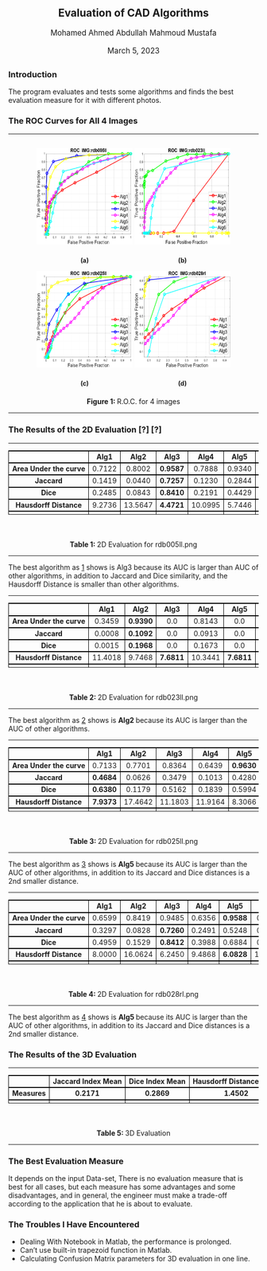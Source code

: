 <html> <head><title>Evaluation of CAD Algorithms</title> <meta http-equiv="Content-Type" content="text/html; charset=iso-8859-1"> <!-- html --> <meta name="src" content="main.tex"> <style> /* start css.sty */ .cmr-10{font-size:90%;} .cmbx-12x-x-144{font-size:157%; font-weight: bold;} .cmbx-12x-x-144{ font-weight: bold;} .cmr-12{font-size:109%;} .cmtt-10x-x-109{font-family: monospace,monospace;} .cmbx-10x-x-109{ font-weight: bold;} .cmbx-10x-x-109{ font-weight: bold;} p{margin-top:0;margin-bottom:0} p.indent{text-indent:0;} p + p{margin-top:1em;} p + div, p + pre {margin-top:1em;} div + p, pre + p {margin-top:1em;} a { overflow-wrap: break-word; word-wrap: break-word; word-break: break-word; hyphens: auto; } @media print {div.crosslinks {visibility:hidden;}} table.tabular{border-collapse: collapse; border-spacing: 0;} a img { border-top: 0; border-left: 0; border-right: 0; } center { margin-top:1em; margin-bottom:1em; } td center { margin-top:0em; margin-bottom:0em; } .Canvas { position:relative; } img.math{vertical-align:middle;} div.par-math-display, div.math-display{text-align:center;} li p.indent { text-indent: 0em } li p:first-child{ margin-top:0em; } li p:last-child, li div:last-child { margin-bottom:0.5em; } li p:first-child{ margin-bottom:0; } li p~ul:last-child, li p~ol:last-child{ margin-bottom:0.5em; } .enumerate1 {list-style-type:decimal;} .enumerate2 {list-style-type:lower-alpha;} .enumerate3 {list-style-type:lower-roman;} .enumerate4 {list-style-type:upper-alpha;} div.newtheorem { margin-bottom: 2em; margin-top: 2em;} div.newtheorem .head{font-weight: bold;} .obeylines-h,.obeylines-v {white-space: nowrap; } div.obeylines-v p { margin-top:0; margin-bottom:0; } .overline{ text-decoration:overline; } .overline img{ border-top: 1px solid black; } td.displaylines {text-align:center; white-space:nowrap;} .centerline {text-align:center;} .rightline {text-align:right;} pre.verbatim {font-family: monospace,monospace; text-align:left; clear:both; } .fbox {padding-left:3.0pt; padding-right:3.0pt; text-indent:0pt; border:solid black 0.4pt; } div.fbox {display:table} div.center div.fbox {text-align:center; clear:both; padding-left:3.0pt; padding-right:3.0pt; text-indent:0pt; border:solid black 0.4pt; } div.minipage{width:100%;} div.center, div.center div.center {text-align: center; margin-left:1em; margin-right:1em;} div.center div {text-align: left;} div.flushright, div.flushright div.flushright {text-align: right;} div.flushright div {text-align: left;} div.flushleft {text-align: left;} .underline{ text-decoration:underline; } .underline img{ border-bottom: 1px solid black; margin-bottom:1pt; } .framebox-c, .framebox-l, .framebox-r { padding-left:3.0pt; padding-right:3.0pt; text-indent:0pt; border:solid black 0.4pt; } .framebox-c {text-align:center;} .framebox-l {text-align:left;} .framebox-r {text-align:right;} span.thank-mark{ vertical-align: super } span.footnote-mark sup.textsuperscript, span.footnote-mark a sup.textsuperscript{ font-size:80%; } div.tabular, div.center div.tabular {text-align: center; margin-top:0.5em; margin-bottom:0.5em; } table.tabular td p{margin-top:0em;} table.tabular {margin-left: auto; margin-right: auto;} td p:first-child{ margin-top:0em; } td p:last-child{ margin-bottom:0em; } div.td00{ margin-left:0pt; margin-right:0pt; } div.td01{ margin-left:0pt; margin-right:5pt; } div.td10{ margin-left:5pt; margin-right:0pt; } div.td11{ margin-left:5pt; margin-right:5pt; } table[rules] {border-left:solid black 0.4pt; border-right:solid black 0.4pt; } td.td00{ padding-left:0pt; padding-right:0pt; } td.td01{ padding-left:0pt; padding-right:5pt; } td.td10{ padding-left:5pt; padding-right:0pt; } td.td11{ padding-left:5pt; padding-right:5pt; } table[rules] {border-left:solid black 0.4pt; border-right:solid black 0.4pt; } .hline hr, .cline hr{ height : 0px; margin:0px; } .hline td, .cline td{ padding: 0; } .hline hr, .cline hr{border:none;border-top:1px solid black;} .hline {border-top: 1px solid black;} .tabbing-right {text-align:right;} div.float, div.figure {margin-left: auto;margin-right: auto;text-align: center;} div.float img {text-align:center;} div.figure img {text-align:center;} .marginpar,.reversemarginpar {width:20%; float:right; text-align:left; margin-left:auto; margin-top:0.5em; font-size:85%; text-decoration:underline;} .marginpar p,.reversemarginpar p{margin-top:0.4em; margin-bottom:0.4em;} .reversemarginpar{float:left;} table.equation {width:100%;} .equation td{text-align:center; } td.equation { margin-top:1em; margin-bottom:1em; } td.equation-label { width:5%; text-align:center; } td.eqnarray4 { width:5%; white-space: normal; } td.eqnarray2 { width:5%; } table.eqnarray-star, table.eqnarray {width:100%;} div.eqnarray{text-align:center;} div.array {text-align:center;} div.pmatrix {text-align:center;} table.pmatrix {width:100%;} span.pmatrix img{vertical-align:middle;} div.pmatrix {text-align:center;} table.pmatrix {width:100%;} span.bar-css {text-decoration:overline;} img.cdots{vertical-align:middle;} .partToc a, .partToc, .likepartToc a, .likepartToc {line-height: 200%; font-weight:bold; font-size:110%;} .index-item, .index-subitem, .index-subsubitem {display:block} div.caption {text-indent:-2em;margin-left:3em;margin-right:1em;text-align: center;margin-top: 20px;} div.caption span.id{font-weight: bold;white-space: nowrap;} h1.partHead{text-align: center} p.bibitem { text-indent: -2em; margin-left: 2em; margin-top:0.6em; margin-bottom:0.6em; } p.bibitem-p { text-indent: 0em; margin-left: 2em; margin-top:0.6em; margin-bottom:0.6em; } .paragraphHead, .likeparagraphHead { margin-top:2em; font-weight: bold;} .subparagraphHead, .likesubparagraphHead { font-weight: bold;} .verse{white-space:nowrap; margin-left:2em} div.maketitle {text-align:center;} h2.titleHead{text-align:center;} div.maketitle{ margin-bottom: 2em; } div.author, div.date {text-align:center;} div.thanks{text-align:left; margin-left:10%; font-size:85%; font-style:italic; } div.author{white-space: nowrap;} div.abstract p {margin-left:5%; margin-right:5%;} div.abstract {width:100%;} .abstracttitle{text-align:center;margin-bottom:1em;} .rotatebox{display: inline-block;} .equation td{text-align:center; } .equation-star td{text-align:center; } table.equation-star { width:100%; } table.equation { width:100%; } table.align, table.alignat, table.xalignat, table.xxalignat, table.flalign {width:95%; margin-left:5%; white-space: nowrap;} table.align-star, table.alignat-star, table.xalignat-star, table.flalign-star {margin-left:auto; margin-right:auto; white-space: nowrap;} td.align-label { width:5%; text-align:center; } td.align-odd { text-align:right; padding-right:0.3em;} td.align-even { text-align:left; padding-right:0.6em;} table.multline, table.multline-star {width:100%;} td.gather {text-align:center; } table.gather {width:100%;} div.gather-star {text-align:center;} div.subfigure {text-align:center;display:inline-block; max-width:45%;} #TBL-2-1{border-left: 1px solid black;} #TBL-2-1{border-right:1px solid black;} #TBL-2-2{border-right:1px solid black;} #TBL-2-3{border-right:1px solid black;} #TBL-2-4{border-right:1px solid black;} #TBL-2-5{border-right:1px solid black;} #TBL-2-6{border-right:1px solid black;} #TBL-2-7{border-right:1px solid black;} #TBL-3-1{border-left: 1px solid black;} #TBL-3-1{border-right:1px solid black;} #TBL-3-2{border-right:1px solid black;} #TBL-3-3{border-right:1px solid black;} #TBL-3-4{border-right:1px solid black;} #TBL-3-5{border-right:1px solid black;} #TBL-3-6{border-right:1px solid black;} #TBL-3-7{border-right:1px solid black;} #TBL-4-1{border-left: 1px solid black;} #TBL-4-1{border-right:1px solid black;} #TBL-4-2{border-right:1px solid black;} #TBL-4-3{border-right:1px solid black;} #TBL-4-4{border-right:1px solid black;} #TBL-4-5{border-right:1px solid black;} #TBL-4-6{border-right:1px solid black;} #TBL-4-7{border-right:1px solid black;} #TBL-5-1{border-left: 1px solid black;} #TBL-5-1{border-right:1px solid black;} #TBL-5-2{border-right:1px solid black;} #TBL-5-3{border-right:1px solid black;} #TBL-5-4{border-right:1px solid black;} #TBL-5-5{border-right:1px solid black;} #TBL-5-6{border-right:1px solid black;} #TBL-5-7{border-right:1px solid black;} #TBL-6-1{border-left: 1px solid black;} #TBL-6-1{border-right:1px solid black;} #TBL-6-2{border-right:1px solid black;} #TBL-6-3{border-right:1px solid black;} #TBL-6-4{border-right:1px solid black;} </style> </head> <body > <div class="maketitle"> <h2 class="titleHead">Evaluation of CAD Algorithms</h2> <div class="author" ><span class="cmr-12">Mohamed Ahmed Abdullah Mahmoud Mustafa</span></div><br /> <div class="date" ><span class="cmr-12">March 5, 2023</span></div> </div> <h3 class="likesectionHead"><a id="x1-1000"></a>Introduction</h3> <!--l. 30--><p class="noindent" >The program evaluates and tests some algorithms and finds the best evaluation measure for it with different photos. <!--l. 32--><p class="noindent" > <h3 class="likesectionHead"><a id="x1-2000"></a>The ROC Curves for All 4 Images</h3> <!--l. 34--><p class="noindent" ><hr class="figure"><div class="figure" > <div class="subfigure"> <!--l. 36--><p class="noindent" ><!--l. 37--><p class="noindent" ><img src="./Docs/src/rdb005ll.png" alt="PIC" width="193" height="193" > <a id="x1-2001r1"></a> <div class="caption" ><span class="id"><span class="cmr-10">(a)</span></span><span class="content"> </span></div> </div> <div class="subfigure"> <p class="noindent" > <p class="noindent" ><img src="./Docs/src/rdb023ll.png" alt="PIC" width="193" height="193" > <a id="x1-2002r2"></a> <div class="caption" ><span class="id"><span class="cmr-10">(b)</span></span><span class="content"> </span></div> </div> <div class="subfigure"> <!--l. 48--><p class="noindent" ><!--l. 49--><p class="noindent" ><img src="./Docs/src/rdb025ll.png" alt="PIC" width="193" height="193" > <a id="x1-2003r3"></a> <div class="caption" ><span class="id"><span class="cmr-10">(c)</span></span><span class="content"> </span></div> </div> <div class="subfigure"> <!--l. 53--><p class="noindent" ><!--l. 54--><p class="noindent" ><img src="./Docs/src/rdb028rl.png" alt="PIC" width="193" height="193" > <a id="x1-2004r4"></a> <div class="caption" ><span class="id"><span class="cmr-10">(d)</span></span><span class="content"> </span></div> </div> <a id="x1-2005r1"></a> <a id="x1-2006"></a> <div class="caption" ><span class="id">Figure&#x00A0;1: </span><span class="content">R.O.C. for 4 images </span></div> <!--l. 61--><p class="noindent" ></div><hr class="endfigure"> <h3 class="likesectionHead"><a id="x1-3000"></a>The Results of the 2D Evaluation <span class="cite">[<span class="cmbx-10x-x-109">?</span>]</span> <span class="cite">[<span class="cmbx-10x-x-109">?</span>]</span></h3> <div class="table"> <!--l. 69--><p class="indent" > <hr class="float"><div class="float" > <div class="tabular"> <table id="TBL-2" class="tabular" ><colgroup id="TBL-2-1g"><col id="TBL-2-1"></colgroup><colgroup id="TBL-2-2g"><col id="TBL-2-2"></colgroup><colgroup id="TBL-2-3g"><col id="TBL-2-3"></colgroup><colgroup id="TBL-2-4g"><col id="TBL-2-4"></colgroup><colgroup id="TBL-2-5g"><col id="TBL-2-5"></colgroup><colgroup id="TBL-2-6g"><col id="TBL-2-6"></colgroup><colgroup id="TBL-2-7g"><col id="TBL-2-7"></colgroup><tr class="hline"><td><hr></td><td><hr></td><td><hr></td><td><hr></td><td><hr></td><td><hr></td><td><hr></td></tr><tr style="vertical-align:baseline;" id="TBL-2-1-"><td style="white-space:nowrap; text-align:center;" id="TBL-2-1-1" class="td11"> </td><td style="white-space:nowrap; text-align:center;" id="TBL-2-1-2" class="td11"> <span class="cmbx-10x-x-109">Alg1 </span></td><td style="white-space:nowrap; text-align:center;" id="TBL-2-1-3" class="td11"> <span class="cmbx-10x-x-109">Alg2 </span></td><td style="white-space:nowrap; text-align:center;" id="TBL-2-1-4" class="td11"> <span class="cmbx-10x-x-109">Alg3 </span></td><td style="white-space:nowrap; text-align:center;" id="TBL-2-1-5" class="td11"> <span class="cmbx-10x-x-109">Alg4 </span></td><td style="white-space:nowrap; text-align:center;" id="TBL-2-1-6" class="td11"> <span class="cmbx-10x-x-109">Alg5 </span></td><td style="white-space:nowrap; text-align:center;" id="TBL-2-1-7" class="td11"> <span class="cmbx-10x-x-109">Alg6 </span></td> </tr><tr class="hline"><td><hr></td><td><hr></td><td><hr></td><td><hr></td><td><hr></td><td><hr></td><td><hr></td></tr><tr style="vertical-align:baseline;" id="TBL-2-2-"><td style="white-space:nowrap; text-align:center;" id="TBL-2-2-1" class="td11"><span class="cmbx-10x-x-109">Area Under the curve</span></td><td style="white-space:nowrap; text-align:center;" id="TBL-2-2-2" class="td11">0.7122</td><td style="white-space:nowrap; text-align:center;" id="TBL-2-2-3" class="td11"> 0.8002 </td><td style="white-space:nowrap; text-align:center;" id="TBL-2-2-4" class="td11"><span class="cmbx-10x-x-109">0.9587</span></td><td style="white-space:nowrap; text-align:center;" id="TBL-2-2-5" class="td11"> 0.7888 </td><td style="white-space:nowrap; text-align:center;" id="TBL-2-2-6" class="td11">0.9340</td><td style="white-space:nowrap; text-align:center;" id="TBL-2-2-7" class="td11">0.7862</td></tr><tr class="hline"><td><hr></td><td><hr></td><td><hr></td><td><hr></td><td><hr></td><td><hr></td><td><hr></td></tr><tr style="vertical-align:baseline;" id="TBL-2-3-"><td style="white-space:nowrap; text-align:center;" id="TBL-2-3-1" class="td11"> <span class="cmbx-10x-x-109">Jaccard </span></td><td style="white-space:nowrap; text-align:center;" id="TBL-2-3-2" class="td11">0.1419</td><td style="white-space:nowrap; text-align:center;" id="TBL-2-3-3" class="td11"> 0.0440 </td><td style="white-space:nowrap; text-align:center;" id="TBL-2-3-4" class="td11"><span class="cmbx-10x-x-109">0.7257</span></td><td style="white-space:nowrap; text-align:center;" id="TBL-2-3-5" class="td11"> 0.1230 </td><td style="white-space:nowrap; text-align:center;" id="TBL-2-3-6" class="td11">0.2844</td><td style="white-space:nowrap; text-align:center;" id="TBL-2-3-7" class="td11">0.0752</td> </tr><tr class="hline"><td><hr></td><td><hr></td><td><hr></td><td><hr></td><td><hr></td><td><hr></td><td><hr></td></tr><tr style="vertical-align:baseline;" id="TBL-2-4-"><td style="white-space:nowrap; text-align:center;" id="TBL-2-4-1" class="td11"> <span class="cmbx-10x-x-109">Dice </span></td><td style="white-space:nowrap; text-align:center;" id="TBL-2-4-2" class="td11">0.2485</td><td style="white-space:nowrap; text-align:center;" id="TBL-2-4-3" class="td11"> 0.0843 </td><td style="white-space:nowrap; text-align:center;" id="TBL-2-4-4" class="td11"><span class="cmbx-10x-x-109">0.8410</span></td><td style="white-space:nowrap; text-align:center;" id="TBL-2-4-5" class="td11"> 0.2191 </td><td style="white-space:nowrap; text-align:center;" id="TBL-2-4-6" class="td11">0.4429</td><td style="white-space:nowrap; text-align:center;" id="TBL-2-4-7" class="td11">0.1400</td> </tr><tr class="hline"><td><hr></td><td><hr></td><td><hr></td><td><hr></td><td><hr></td><td><hr></td><td><hr></td></tr><tr style="vertical-align:baseline;" id="TBL-2-5-"><td style="white-space:nowrap; text-align:center;" id="TBL-2-5-1" class="td11"> <span class="cmbx-10x-x-109">Hausdorff Distance </span></td><td style="white-space:nowrap; text-align:center;" id="TBL-2-5-2" class="td11">9.2736</td><td style="white-space:nowrap; text-align:center;" id="TBL-2-5-3" class="td11">13.5647</td><td style="white-space:nowrap; text-align:center;" id="TBL-2-5-4" class="td11"><span class="cmbx-10x-x-109">4.4721</span></td><td style="white-space:nowrap; text-align:center;" id="TBL-2-5-5" class="td11">10.0995</td><td style="white-space:nowrap; text-align:center;" id="TBL-2-5-6" class="td11">5.7446</td><td style="white-space:nowrap; text-align:center;" id="TBL-2-5-7" class="td11">9.7980</td> </tr><tr class="hline"><td><hr></td><td><hr></td><td><hr></td><td><hr></td><td><hr></td><td><hr></td><td><hr></td></tr><tr style="vertical-align:baseline;" id="TBL-2-6-"><td style="white-space:nowrap; text-align:center;" id="TBL-2-6-1" class="td11"> </td></tr></table></div><a id="x1-3001r1"></a> <a id="x1-3002"></a> <br /> <div class="caption" ><span class="id"> Table&#x00A0;1: </span><span class="content"> 2D Evaluation for rdb005ll.png </span></div><!--tex4ht:label?: x1-3001r --> </div><hr class="endfloat" /> </div> <!--l. 87--><p class="indent" > The best algorithm as <a href="#x1-3001r1">1<!--tex4ht:ref: tab:2d_evaluation1 --></a> shows is Alg3 because its AUC is larger than AUC of other algorithms, in addition to Jaccard and Dice similarity, and the Hausdorff Distance is smaller than other algorithms. <div class="table"> <!--l. 89--><p class="indent" > <hr class="float"><div class="float" > <div class="tabular"> <table id="TBL-3" class="tabular" ><colgroup id="TBL-3-1g"><col id="TBL-3-1"></colgroup><colgroup id="TBL-3-2g"><col id="TBL-3-2"></colgroup><colgroup id="TBL-3-3g"><col id="TBL-3-3"></colgroup><colgroup id="TBL-3-4g"><col id="TBL-3-4"></colgroup><colgroup id="TBL-3-5g"><col id="TBL-3-5"></colgroup><colgroup id="TBL-3-6g"><col id="TBL-3-6"></colgroup><colgroup id="TBL-3-7g"><col id="TBL-3-7"></colgroup><tr class="hline"><td><hr></td><td><hr></td><td><hr></td><td><hr></td><td><hr></td><td><hr></td><td><hr></td></tr><tr style="vertical-align:baseline;" id="TBL-3-1-"><td style="white-space:nowrap; text-align:center;" id="TBL-3-1-1" class="td11"> </td><td style="white-space:nowrap; text-align:center;" id="TBL-3-1-2" class="td11"> <span class="cmbx-10x-x-109">Alg1 </span></td><td style="white-space:nowrap; text-align:center;" id="TBL-3-1-3" class="td11"> <span class="cmbx-10x-x-109">Alg2 </span></td><td style="white-space:nowrap; text-align:center;" id="TBL-3-1-4" class="td11"> <span class="cmbx-10x-x-109">Alg3 </span></td><td style="white-space:nowrap; text-align:center;" id="TBL-3-1-5" class="td11"> <span class="cmbx-10x-x-109">Alg4 </span></td><td style="white-space:nowrap; text-align:center;" id="TBL-3-1-6" class="td11"> <span class="cmbx-10x-x-109">Alg5 </span></td><td style="white-space:nowrap; text-align:center;" id="TBL-3-1-7" class="td11"> <span class="cmbx-10x-x-109">Alg6 </span></td> </tr><tr class="hline"><td><hr></td><td><hr></td><td><hr></td><td><hr></td><td><hr></td><td><hr></td><td><hr></td></tr><tr style="vertical-align:baseline;" id="TBL-3-2-"><td style="white-space:nowrap; text-align:center;" id="TBL-3-2-1" class="td11"><span class="cmbx-10x-x-109">Area Under the curve</span></td><td style="white-space:nowrap; text-align:center;" id="TBL-3-2-2" class="td11"> 0.3459 </td><td style="white-space:nowrap; text-align:center;" id="TBL-3-2-3" class="td11"><span class="cmbx-10x-x-109">0.9390</span></td><td style="white-space:nowrap; text-align:center;" id="TBL-3-2-4" class="td11"> 0.0 </td><td style="white-space:nowrap; text-align:center;" id="TBL-3-2-5" class="td11"> 0.8143 </td><td style="white-space:nowrap; text-align:center;" id="TBL-3-2-6" class="td11"> 0.0 </td><td style="white-space:nowrap; text-align:center;" id="TBL-3-2-7" class="td11"> 0.7816 </td></tr><tr class="hline"><td><hr></td><td><hr></td><td><hr></td><td><hr></td><td><hr></td><td><hr></td><td><hr></td></tr><tr style="vertical-align:baseline;" id="TBL-3-3-"><td style="white-space:nowrap; text-align:center;" id="TBL-3-3-1" class="td11"> <span class="cmbx-10x-x-109">Jaccard </span></td><td style="white-space:nowrap; text-align:center;" id="TBL-3-3-2" class="td11"> 0.0008 </td><td style="white-space:nowrap; text-align:center;" id="TBL-3-3-3" class="td11"><span class="cmbx-10x-x-109">0.1092</span></td><td style="white-space:nowrap; text-align:center;" id="TBL-3-3-4" class="td11"> 0.0 </td><td style="white-space:nowrap; text-align:center;" id="TBL-3-3-5" class="td11"> 0.0913 </td><td style="white-space:nowrap; text-align:center;" id="TBL-3-3-6" class="td11"> 0.0 </td><td style="white-space:nowrap; text-align:center;" id="TBL-3-3-7" class="td11"><span class="cmbx-10x-x-109">0.0331</span></td> </tr><tr class="hline"><td><hr></td><td><hr></td><td><hr></td><td><hr></td><td><hr></td><td><hr></td><td><hr></td></tr><tr style="vertical-align:baseline;" id="TBL-3-4-"><td style="white-space:nowrap; text-align:center;" id="TBL-3-4-1" class="td11"> <span class="cmbx-10x-x-109">Dice </span></td><td style="white-space:nowrap; text-align:center;" id="TBL-3-4-2" class="td11"> 0.0015 </td><td style="white-space:nowrap; text-align:center;" id="TBL-3-4-3" class="td11"><span class="cmbx-10x-x-109">0.1968</span></td><td style="white-space:nowrap; text-align:center;" id="TBL-3-4-4" class="td11"> 0.0 </td><td style="white-space:nowrap; text-align:center;" id="TBL-3-4-5" class="td11"> 0.1673 </td><td style="white-space:nowrap; text-align:center;" id="TBL-3-4-6" class="td11"> 0.0 </td><td style="white-space:nowrap; text-align:center;" id="TBL-3-4-7" class="td11"> 0.0641 </td> </tr><tr class="hline"><td><hr></td><td><hr></td><td><hr></td><td><hr></td><td><hr></td><td><hr></td><td><hr></td></tr><tr style="vertical-align:baseline;" id="TBL-3-5-"><td style="white-space:nowrap; text-align:center;" id="TBL-3-5-1" class="td11"> <span class="cmbx-10x-x-109">Hausdorff Distance </span></td><td style="white-space:nowrap; text-align:center;" id="TBL-3-5-2" class="td11">11.4018</td><td style="white-space:nowrap; text-align:center;" id="TBL-3-5-3" class="td11"> 9.7468 </td><td style="white-space:nowrap; text-align:center;" id="TBL-3-5-4" class="td11"><span class="cmbx-10x-x-109">7.6811</span></td><td style="white-space:nowrap; text-align:center;" id="TBL-3-5-5" class="td11">10.3441</td><td style="white-space:nowrap; text-align:center;" id="TBL-3-5-6" class="td11"><span class="cmbx-10x-x-109">7.6811</span></td><td style="white-space:nowrap; text-align:center;" id="TBL-3-5-7" class="td11">12.6886</td> </tr><tr class="hline"><td><hr></td><td><hr></td><td><hr></td><td><hr></td><td><hr></td><td><hr></td><td><hr></td></tr><tr style="vertical-align:baseline;" id="TBL-3-6-"><td style="white-space:nowrap; text-align:center;" id="TBL-3-6-1" class="td11"> </td></tr></table></div><a id="x1-3003r2"></a> <a id="x1-3004"></a> <br /> <div class="caption" ><span class="id"> Table&#x00A0;2: </span><span class="content"> 2D Evaluation for rdb023ll.png </span></div><!--tex4ht:label?: x1-3003r --> </div><hr class="endfloat" /> </div> <!--l. 107--><p class="indent" > The best algorithm as <a href="#x1-3003r2">2<!--tex4ht:ref: tab:2d_evaluation2 --></a> shows is <span class="cmbx-10x-x-109">Alg2 </span>because its AUC is larger than the AUC of other algorithms. <div class="table"> <!--l. 109--><p class="indent" > <hr class="float"><div class="float" > <div class="tabular"> <table id="TBL-4" class="tabular" ><colgroup id="TBL-4-1g"><col id="TBL-4-1"></colgroup><colgroup id="TBL-4-2g"><col id="TBL-4-2"></colgroup><colgroup id="TBL-4-3g"><col id="TBL-4-3"></colgroup><colgroup id="TBL-4-4g"><col id="TBL-4-4"></colgroup><colgroup id="TBL-4-5g"><col id="TBL-4-5"></colgroup><colgroup id="TBL-4-6g"><col id="TBL-4-6"></colgroup><colgroup id="TBL-4-7g"><col id="TBL-4-7"></colgroup><tr class="hline"><td><hr></td><td><hr></td><td><hr></td><td><hr></td><td><hr></td><td><hr></td><td><hr></td></tr><tr style="vertical-align:baseline;" id="TBL-4-1-"><td style="white-space:nowrap; text-align:center;" id="TBL-4-1-1" class="td11"> </td><td style="white-space:nowrap; text-align:center;" id="TBL-4-1-2" class="td11"> <span class="cmbx-10x-x-109">Alg1 </span></td><td style="white-space:nowrap; text-align:center;" id="TBL-4-1-3" class="td11"> <span class="cmbx-10x-x-109">Alg2 </span></td><td style="white-space:nowrap; text-align:center;" id="TBL-4-1-4" class="td11"> <span class="cmbx-10x-x-109">Alg3 </span></td><td style="white-space:nowrap; text-align:center;" id="TBL-4-1-5" class="td11"> <span class="cmbx-10x-x-109">Alg4 </span></td><td style="white-space:nowrap; text-align:center;" id="TBL-4-1-6" class="td11"> <span class="cmbx-10x-x-109">Alg5 </span></td><td style="white-space:nowrap; text-align:center;" id="TBL-4-1-7" class="td11"> <span class="cmbx-10x-x-109">Alg6 </span></td> </tr><tr class="hline"><td><hr></td><td><hr></td><td><hr></td><td><hr></td><td><hr></td><td><hr></td><td><hr></td></tr><tr style="vertical-align:baseline;" id="TBL-4-2-"><td style="white-space:nowrap; text-align:center;" id="TBL-4-2-1" class="td11"><span class="cmbx-10x-x-109">Area Under the curve</span></td><td style="white-space:nowrap; text-align:center;" id="TBL-4-2-2" class="td11"> 0.7133 </td><td style="white-space:nowrap; text-align:center;" id="TBL-4-2-3" class="td11"> 0.7701 </td><td style="white-space:nowrap; text-align:center;" id="TBL-4-2-4" class="td11"> 0.8364 </td><td style="white-space:nowrap; text-align:center;" id="TBL-4-2-5" class="td11"> 0.6439 </td><td style="white-space:nowrap; text-align:center;" id="TBL-4-2-6" class="td11"><span class="cmbx-10x-x-109">0.9630</span></td><td style="white-space:nowrap; text-align:center;" id="TBL-4-2-7" class="td11"> 0.7726 </td></tr><tr class="hline"><td><hr></td><td><hr></td><td><hr></td><td><hr></td><td><hr></td><td><hr></td><td><hr></td></tr><tr style="vertical-align:baseline;" id="TBL-4-3-"><td style="white-space:nowrap; text-align:center;" id="TBL-4-3-1" class="td11"> <span class="cmbx-10x-x-109">Jaccard </span></td><td style="white-space:nowrap; text-align:center;" id="TBL-4-3-2" class="td11"><span class="cmbx-10x-x-109">0.4684</span></td><td style="white-space:nowrap; text-align:center;" id="TBL-4-3-3" class="td11"> 0.0626 </td><td style="white-space:nowrap; text-align:center;" id="TBL-4-3-4" class="td11"> 0.3479 </td><td style="white-space:nowrap; text-align:center;" id="TBL-4-3-5" class="td11"> 0.1013 </td><td style="white-space:nowrap; text-align:center;" id="TBL-4-3-6" class="td11"> 0.4280 </td><td style="white-space:nowrap; text-align:center;" id="TBL-4-3-7" class="td11"> 0.1070</td> </tr><tr class="hline"><td><hr></td><td><hr></td><td><hr></td><td><hr></td><td><hr></td><td><hr></td><td><hr></td></tr><tr style="vertical-align:baseline;" id="TBL-4-4-"><td style="white-space:nowrap; text-align:center;" id="TBL-4-4-1" class="td11"> <span class="cmbx-10x-x-109">Dice </span></td><td style="white-space:nowrap; text-align:center;" id="TBL-4-4-2" class="td11"><span class="cmbx-10x-x-109">0.6380</span></td><td style="white-space:nowrap; text-align:center;" id="TBL-4-4-3" class="td11"> 0.1179 </td><td style="white-space:nowrap; text-align:center;" id="TBL-4-4-4" class="td11"> 0.5162 </td><td style="white-space:nowrap; text-align:center;" id="TBL-4-4-5" class="td11"> 0.1839 </td><td style="white-space:nowrap; text-align:center;" id="TBL-4-4-6" class="td11"> 0.5994 </td><td style="white-space:nowrap; text-align:center;" id="TBL-4-4-7" class="td11"> 0.1933 </td> </tr><tr class="hline"><td><hr></td><td><hr></td><td><hr></td><td><hr></td><td><hr></td><td><hr></td><td><hr></td></tr><tr style="vertical-align:baseline;" id="TBL-4-5-"><td style="white-space:nowrap; text-align:center;" id="TBL-4-5-1" class="td11"> <span class="cmbx-10x-x-109">Hausdorff Distance </span></td><td style="white-space:nowrap; text-align:center;" id="TBL-4-5-2" class="td11"><span class="cmbx-10x-x-109">7.9373</span></td><td style="white-space:nowrap; text-align:center;" id="TBL-4-5-3" class="td11">17.4642</td><td style="white-space:nowrap; text-align:center;" id="TBL-4-5-4" class="td11">11.1803</td><td style="white-space:nowrap; text-align:center;" id="TBL-4-5-5" class="td11">11.9164</td><td style="white-space:nowrap; text-align:center;" id="TBL-4-5-6" class="td11"> 8.3066 </td><td style="white-space:nowrap; text-align:center;" id="TBL-4-5-7" class="td11">14.5945</td> </tr><tr class="hline"><td><hr></td><td><hr></td><td><hr></td><td><hr></td><td><hr></td><td><hr></td><td><hr></td></tr><tr style="vertical-align:baseline;" id="TBL-4-6-"><td style="white-space:nowrap; text-align:center;" id="TBL-4-6-1" class="td11"> </td></tr></table></div><a id="x1-3005r3"></a> <a id="x1-3006"></a> <br /> <div class="caption" ><span class="id"> Table&#x00A0;3: </span><span class="content"> 2D Evaluation for rdb025ll.png </span></div><!--tex4ht:label?: x1-3005r --> </div><hr class="endfloat" /> </div> <!--l. 127--><p class="indent" > The best algorithm as <a href="#x1-3005r3">3<!--tex4ht:ref: tab:2d_evaluation3 --></a> shows is <span class="cmbx-10x-x-109">Alg5 </span>because its AUC is larger than the AUC of other algorithms, in addition to its Jaccard and Dice distances is a 2nd smaller distance. <div class="table"> <!--l. 130--><p class="indent" > <hr class="float"><div class="float" > <div class="tabular"> <table id="TBL-5" class="tabular" ><colgroup id="TBL-5-1g"><col id="TBL-5-1"></colgroup><colgroup id="TBL-5-2g"><col id="TBL-5-2"></colgroup><colgroup id="TBL-5-3g"><col id="TBL-5-3"></colgroup><colgroup id="TBL-5-4g"><col id="TBL-5-4"></colgroup><colgroup id="TBL-5-5g"><col id="TBL-5-5"></colgroup><colgroup id="TBL-5-6g"><col id="TBL-5-6"></colgroup><colgroup id="TBL-5-7g"><col id="TBL-5-7"></colgroup><tr class="hline"><td><hr></td><td><hr></td><td><hr></td><td><hr></td><td><hr></td><td><hr></td><td><hr></td></tr><tr style="vertical-align:baseline;" id="TBL-5-1-"><td style="white-space:nowrap; text-align:center;" id="TBL-5-1-1" class="td11"> </td><td style="white-space:nowrap; text-align:center;" id="TBL-5-1-2" class="td11"> <span class="cmbx-10x-x-109">Alg1 </span></td><td style="white-space:nowrap; text-align:center;" id="TBL-5-1-3" class="td11"> <span class="cmbx-10x-x-109">Alg2 </span></td><td style="white-space:nowrap; text-align:center;" id="TBL-5-1-4" class="td11"> <span class="cmbx-10x-x-109">Alg3 </span></td><td style="white-space:nowrap; text-align:center;" id="TBL-5-1-5" class="td11"> <span class="cmbx-10x-x-109">Alg4 </span></td><td style="white-space:nowrap; text-align:center;" id="TBL-5-1-6" class="td11"> <span class="cmbx-10x-x-109">Alg5 </span></td><td style="white-space:nowrap; text-align:center;" id="TBL-5-1-7" class="td11"> <span class="cmbx-10x-x-109">Alg6 </span></td> </tr><tr class="hline"><td><hr></td><td><hr></td><td><hr></td><td><hr></td><td><hr></td><td><hr></td><td><hr></td></tr><tr style="vertical-align:baseline;" id="TBL-5-2-"><td style="white-space:nowrap; text-align:center;" id="TBL-5-2-1" class="td11"><span class="cmbx-10x-x-109">Area Under the curve</span></td><td style="white-space:nowrap; text-align:center;" id="TBL-5-2-2" class="td11">0.6599</td><td style="white-space:nowrap; text-align:center;" id="TBL-5-2-3" class="td11"> 0.8419 </td><td style="white-space:nowrap; text-align:center;" id="TBL-5-2-4" class="td11"> 0.9485 </td><td style="white-space:nowrap; text-align:center;" id="TBL-5-2-5" class="td11">0.6356</td><td style="white-space:nowrap; text-align:center;" id="TBL-5-2-6" class="td11"><span class="cmbx-10x-x-109">0.9588</span></td><td style="white-space:nowrap; text-align:center;" id="TBL-5-2-7" class="td11"> 0.7205 </td></tr><tr class="hline"><td><hr></td><td><hr></td><td><hr></td><td><hr></td><td><hr></td><td><hr></td><td><hr></td></tr><tr style="vertical-align:baseline;" id="TBL-5-3-"><td style="white-space:nowrap; text-align:center;" id="TBL-5-3-1" class="td11"> <span class="cmbx-10x-x-109">Jaccard </span></td><td style="white-space:nowrap; text-align:center;" id="TBL-5-3-2" class="td11">0.3297</td><td style="white-space:nowrap; text-align:center;" id="TBL-5-3-3" class="td11"> 0.0828 </td><td style="white-space:nowrap; text-align:center;" id="TBL-5-3-4" class="td11"><span class="cmbx-10x-x-109">0.7260</span></td><td style="white-space:nowrap; text-align:center;" id="TBL-5-3-5" class="td11">0.2491</td><td style="white-space:nowrap; text-align:center;" id="TBL-5-3-6" class="td11"> 0.5248 </td><td style="white-space:nowrap; text-align:center;" id="TBL-5-3-7" class="td11"> 0.0983</td> </tr><tr class="hline"><td><hr></td><td><hr></td><td><hr></td><td><hr></td><td><hr></td><td><hr></td><td><hr></td></tr><tr style="vertical-align:baseline;" id="TBL-5-4-"><td style="white-space:nowrap; text-align:center;" id="TBL-5-4-1" class="td11"> <span class="cmbx-10x-x-109">Dice </span></td><td style="white-space:nowrap; text-align:center;" id="TBL-5-4-2" class="td11">0.4959</td><td style="white-space:nowrap; text-align:center;" id="TBL-5-4-3" class="td11"> 0.1529 </td><td style="white-space:nowrap; text-align:center;" id="TBL-5-4-4" class="td11"><span class="cmbx-10x-x-109">0.8412</span></td><td style="white-space:nowrap; text-align:center;" id="TBL-5-4-5" class="td11">0.3988</td><td style="white-space:nowrap; text-align:center;" id="TBL-5-4-6" class="td11"> 0.6884 </td><td style="white-space:nowrap; text-align:center;" id="TBL-5-4-7" class="td11"> 0.1791 </td> </tr><tr class="hline"><td><hr></td><td><hr></td><td><hr></td><td><hr></td><td><hr></td><td><hr></td><td><hr></td></tr><tr style="vertical-align:baseline;" id="TBL-5-5-"><td style="white-space:nowrap; text-align:center;" id="TBL-5-5-1" class="td11"> <span class="cmbx-10x-x-109">Hausdorff Distance </span></td><td style="white-space:nowrap; text-align:center;" id="TBL-5-5-2" class="td11">8.0000</td><td style="white-space:nowrap; text-align:center;" id="TBL-5-5-3" class="td11">16.0624</td><td style="white-space:nowrap; text-align:center;" id="TBL-5-5-4" class="td11"> 6.2450 </td><td style="white-space:nowrap; text-align:center;" id="TBL-5-5-5" class="td11">9.4868</td><td style="white-space:nowrap; text-align:center;" id="TBL-5-5-6" class="td11"><span class="cmbx-10x-x-109">6.0828</span></td><td style="white-space:nowrap; text-align:center;" id="TBL-5-5-7" class="td11">12.6095</td> </tr><tr class="hline"><td><hr></td><td><hr></td><td><hr></td><td><hr></td><td><hr></td><td><hr></td><td><hr></td></tr><tr style="vertical-align:baseline;" id="TBL-5-6-"><td style="white-space:nowrap; text-align:center;" id="TBL-5-6-1" class="td11"> </td></tr></table></div><a id="x1-3007r4"></a> <a id="x1-3008"></a> <br /> <div class="caption" ><span class="id"> Table&#x00A0;4: </span><span class="content"> 2D Evaluation for rdb028rl.png </span></div><!--tex4ht:label?: x1-3007r --> </div><hr class="endfloat" /> </div> <!--l. 148--><p class="indent" > The best algorithm as <a href="#x1-3007r4">4<!--tex4ht:ref: tab:2d_evaluation4 --></a> shows is <span class="cmbx-10x-x-109">Alg5 </span>because its AUC is larger than the AUC of other algorithms, in addition to its Jaccard and Dice distances is a 2nd smaller distance. <h3 class="likesectionHead"><a id="x1-4000"></a>The Results of the 3D Evaluation</h3> <div class="table"> <!--l. 156--><p class="indent" > <hr class="float"><div class="float" > <div class="tabular"> <table id="TBL-6" class="tabular" ><colgroup id="TBL-6-1g"><col id="TBL-6-1"></colgroup><colgroup id="TBL-6-2g"><col id="TBL-6-2"></colgroup><colgroup id="TBL-6-3g"><col id="TBL-6-3"></colgroup><colgroup id="TBL-6-4g"><col id="TBL-6-4"></colgroup><tr class="hline"><td><hr></td><td><hr></td><td><hr></td><td><hr></td></tr><tr style="vertical-align:baseline;" id="TBL-6-1-"><td style="white-space:nowrap; text-align:center;" id="TBL-6-1-1" class="td11"> </td><td style="white-space:nowrap; text-align:center;" id="TBL-6-1-2" class="td11"><span class="cmbx-10x-x-109">Jaccard Index Mean</span></td><td style="white-space:nowrap; text-align:center;" id="TBL-6-1-3" class="td11"><span class="cmbx-10x-x-109">Dice Index Mean</span></td><td style="white-space:nowrap; text-align:center;" id="TBL-6-1-4" class="td11"><span class="cmbx-10x-x-109">Hausdorff Distance Mean</span></td> </tr><tr class="hline"><td><hr></td><td><hr></td><td><hr></td><td><hr></td></tr><tr style="vertical-align:baseline;" id="TBL-6-2-"><td style="white-space:nowrap; text-align:center;" id="TBL-6-2-1" class="td11"><span class="cmbx-10x-x-109">Measures</span></td><td style="white-space:nowrap; text-align:center;" id="TBL-6-2-2" class="td11"> <span class="cmbx-10x-x-109">0.2171 </span></td><td style="white-space:nowrap; text-align:center;" id="TBL-6-2-3" class="td11"> <span class="cmbx-10x-x-109">0.2869 </span></td><td style="white-space:nowrap; text-align:center;" id="TBL-6-2-4" class="td11"> <span class="cmbx-10x-x-109">1.4502 </span></td> </tr><tr class="hline"><td><hr></td><td><hr></td><td><hr></td><td><hr></td></tr><tr style="vertical-align:baseline;" id="TBL-6-3-"><td style="white-space:nowrap; text-align:center;" id="TBL-6-3-1" class="td11"> </td></tr></table> </div> <a id="x1-4001r5"></a> <a id="x1-4002"></a> <br /> <div class="caption" ><span class="id"> Table&#x00A0;5: </span><span class="content"> 3D Evaluation </span></div><!--tex4ht:label?: x1-4001r --> </div><hr class="endfloat" /> </div> <h3 class="likesectionHead"><a id="x1-5000"></a>The Best Evaluation Measure</h3> <!--l. 171--><p class="noindent" >It depends on the input Data-set, There is no evaluation measure that is best for all cases, but each measure has some advantages and some disadvantages, and in general, the engineer must make a trade-off according to the application that he is about to evaluate. <!--l. 174--><p class="noindent" > <h3 class="likesectionHead"><a id="x1-6000"></a>The Troubles I Have Encountered</h3> <ul class="itemize1"> <li class="itemize"> <!--l. 177--><p class="noindent" >Dealing With Notebook in Matlab, the performance is prolonged. </li> <li class="itemize"> <!--l. 178--><p class="noindent" >Can&#8217;t use built-in trapezoid function in Matlab. </li> <li class="itemize"> <!--l. 179--><p class="noindent" >Calculating Confusion Matrix parameters for 3D evaluation in one line.</li></ul> </body></html> 